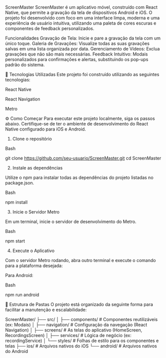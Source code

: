 ScreenMaster 
ScreenMaster é um aplicativo móvel, construído com React Native, que permite a gravação da tela de dispositivos Android e iOS. O projeto foi desenvolvido com foco em uma interface limpa, moderna e uma experiência de usuário intuitiva, utilizando uma paleta de cores escuras e componentes de feedback personalizados.

Funcionalidades
Gravação de Tela: Inicie e pare a gravação da tela com um único toque.
Galeria de Gravações: Visualize todas as suas gravações salvas em uma lista organizada por data.
Gerenciamento de Vídeos: Exclua gravações que não são mais necessárias.
Feedback Intuitivo: Modais personalizados para confirmações e alertas, substituindo os pop-ups padrão do sistema.

🚀 Tecnologias Utilizadas
Este projeto foi construído utilizando as seguintes tecnologias:

React Native

React Navigation

Metro


⚙️ Como Começar
Para executar este projeto localmente, siga os passos abaixo. Certifique-se de ter o ambiente de desenvolvimento do React Native configurado para iOS e Android.

1. Clone o repositório

Bash

git clone https://github.com/seu-usuario/ScreenMaster.git
cd ScreenMaster

2. Instale as dependências

Utilize o npm para instalar todas as dependências do projeto listadas no package.json.

Bash

npm install


3. Inicie o Servidor Metro

Em um terminal, inicie o servidor de desenvolvimento do Metro.

Bash

npm start

4. Execute o Aplicativo

Com o servidor Metro rodando, abra outro terminal e execute o comando para a plataforma desejada:

Para Android:

Bash

npm run android


📂 Estrutura de Pastas
O projeto está organizado da seguinte forma para facilitar a manutenção e escalabilidade:

ScreenMaster/
├── src/
│   ├── components/       # Componentes reutilizáveis (ex: Modais)
│   ├── navigation/       # Configuração da navegação (React Navigation)
│   ├── screens/          # As telas do aplicativo (HomeScreen, RecordingsScreen)
│   ├── services/         # Lógica de negócio (ex: recordingService)
│   └── styles/           # Folhas de estilo para os componentes e telas
├── ios/                  # Arquivos nativos do iOS
└── android/              # Arquivos nativos do Android
